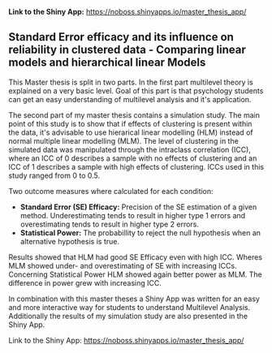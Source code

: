 **Link to the Shiny App:** https://noboss.shinyapps.io/master_thesis_app/

## Standard Error efficacy and its influence on reliability in clustered data - Comparing linear models and hierarchical linear Models
This Master thesis is split in two parts. In the first part multilevel theory is explained on a very basic level. Goal of this part is that psychology students can get an easy understanding of multilevel analysis and it's application. 

The second part of my master thesis contains a simulation study. The main point of this study is to show that if effects of clustering is present within the data, it's advisable to use hierarical linear modelling (HLM) instead of normal multiple linear modelling (MLM). The level of clustering in the simulated data was manipulated through the intraclass correlation (ICC), where an ICC of 0 describes a sample with no effects of clustering and an ICC of 1 describes a sample with high effects of clustering. ICCs used in this study ranged from 0 to 0.5.

Two outcome measures where calculated for each condition: 
* **Standard Error (SE) Efficacy:** Precision of the SE estimation of a given method. Underestimating tends to result in higher type 1 errors and overestimating tends to result in higher type 2 errors.
* **Statistical Power:** The probabillity to reject the null hypothesis when an alternative hypothesis is true.

Results showed that HLM had good SE Efficacy even with high ICC. Wheres MLM showed under- and overestimating of SE with increasing ICCs. Concerning Statistical Power HLM showed again better power as MLM. The difference in power grew with increasing ICC.

In combination with this master theses a Shiny App was written for an easy and more interactive way for students to understand Multilevel Analysis. Additionally the results of my simulation study are also presented in the Shiny App.

Link to the Shiny App: https://noboss.shinyapps.io/master_thesis_app/
